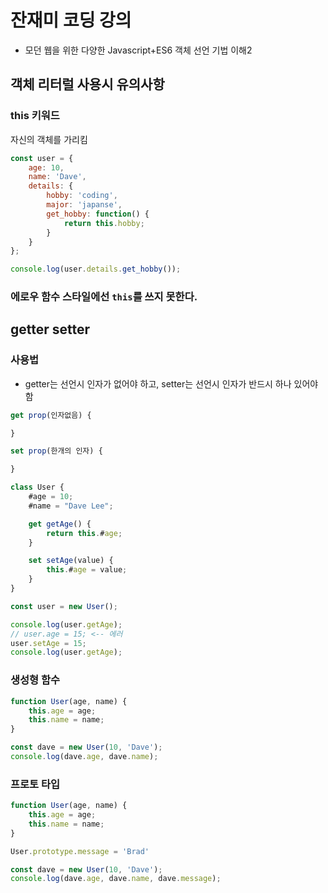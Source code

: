 # 잔재미 코딩 강의
- 모던 웹을 위한 다양한 Javascript+ES6 객체 선언 기법 이해2

## 객체 리터럴 사용시 유의사항

### this 키워드

자신의 객체를 가리킴

```js
const user = {
    age: 10,
    name: 'Dave',
    details: {
        hobby: 'coding',
        major: 'japanse',
        get_hobby: function() {
            return this.hobby;
        }
    }
};

console.log(user.details.get_hobby());
```

### 에로우 함수 스타일에선 `this`를 쓰지 못한다.


## getter setter

### 사용법
- getter는 선언시 인자가 없어야 하고, setter는 선언시 인자가 반드시 하나 있어야 함

```js
get prop(인자없음) {

}

set prop(한개의 인자) {

}
```

```js
class User {
    #age = 10;
    #name = "Dave Lee";

    get getAge() {
        return this.#age;
    }

    set setAge(value) {
        this.#age = value;
    }
}

const user = new User();

console.log(user.getAge);
// user.age = 15; <-- 에러
user.setAge = 15;
console.log(user.getAge);
```

### 생성형 함수

```js
function User(age, name) {
    this.age = age;
    this.name = name;
}

const dave = new User(10, 'Dave');
console.log(dave.age, dave.name);
```


### 프로토 타입

```js
function User(age, name) {
    this.age = age;
    this.name = name;
}

User.prototype.message = 'Brad'

const dave = new User(10, 'Dave');
console.log(dave.age, dave.name, dave.message);
```
